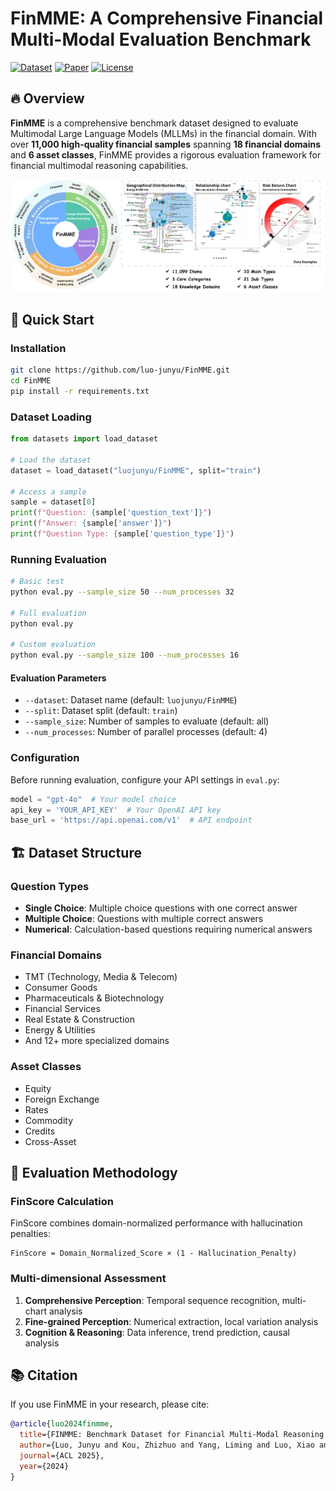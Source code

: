 # FinMME: A Comprehensive Financial Multi-Modal Evaluation Benchmark

[![Dataset](https://img.shields.io/badge/🤗%20Dataset-FinMME-blue)](https://huggingface.co/datasets/luojunyu/FinMME)
[![Paper](https://img.shields.io/badge/📄%20Paper-ACL%202025-red)](https://github.com/luo-junyu/FinMME)
[![License](https://img.shields.io/badge/License-MIT-green.svg)](https://opensource.org/licenses/MIT)

## 🔥 Overview

**FinMME** is a comprehensive benchmark dataset designed to evaluate Multimodal Large Language Models (MLLMs) in the financial domain. With over **11,000 high-quality financial samples** spanning **18 financial domains** and **6 asset classes**, FinMME provides a rigorous evaluation framework for financial multimodal reasoning capabilities.

![Taxonomy](plot/taxo.png)


## 🚀 Quick Start

### Installation

```bash
git clone https://github.com/luo-junyu/FinMME.git
cd FinMME
pip install -r requirements.txt
```

### Dataset Loading

```python
from datasets import load_dataset

# Load the dataset
dataset = load_dataset("luojunyu/FinMME", split="train")

# Access a sample
sample = dataset[0]
print(f"Question: {sample['question_text']}")
print(f"Answer: {sample['answer']}")
print(f"Question Type: {sample['question_type']}")
```

### Running Evaluation

```bash
# Basic test
python eval.py --sample_size 50 --num_processes 32

# Full evaluation
python eval.py 

# Custom evaluation
python eval.py --sample_size 100 --num_processes 16
```

#### Evaluation Parameters

- `--dataset`: Dataset name (default: `luojunyu/FinMME`)
- `--split`: Dataset split (default: `train`)
- `--sample_size`: Number of samples to evaluate (default: all)
- `--num_processes`: Number of parallel processes (default: 4)

### Configuration

Before running evaluation, configure your API settings in `eval.py`:

```python
model = "gpt-4o"  # Your model choice
api_key = 'YOUR_API_KEY'  # Your OpenAI API key
base_url = 'https://api.openai.com/v1'  # API endpoint
```

## 🏗️ Dataset Structure

### Question Types
- **Single Choice**: Multiple choice questions with one correct answer
- **Multiple Choice**: Questions with multiple correct answers
- **Numerical**: Calculation-based questions requiring numerical answers

### Financial Domains
- TMT (Technology, Media & Telecom)
- Consumer Goods
- Pharmaceuticals & Biotechnology
- Financial Services
- Real Estate & Construction
- Energy & Utilities
- And 12+ more specialized domains

### Asset Classes
- Equity
- Foreign Exchange
- Rates
- Commodity
- Credits
- Cross-Asset

## 🎯 Evaluation Methodology

### FinScore Calculation

FinScore combines domain-normalized performance with hallucination penalties:

```
FinScore = Domain_Normalized_Score × (1 - Hallucination_Penalty)
```

### Multi-dimensional Assessment

1. **Comprehensive Perception**: Temporal sequence recognition, multi-chart analysis
2. **Fine-grained Perception**: Numerical extraction, local variation analysis  
3. **Cognition & Reasoning**: Data inference, trend prediction, causal analysis


## 📚 Citation

If you use FinMME in your research, please cite:

```bibtex
@article{luo2024finmme,
  title={FINMME: Benchmark Dataset for Financial Multi-Modal Reasoning Evaluation},
  author={Luo, Junyu and Kou, Zhizhuo and Yang, Liming and Luo, Xiao and Huang, Jinsheng and Xiao, Zhiping and Peng, Jingshu and Liu, Chengzhong and Ji, Jiaming and Liu, Xuanzhe and Han, Sirui and Zhang, Ming and Guo, Yike},
  journal={ACL 2025},
  year={2024}
}
```

